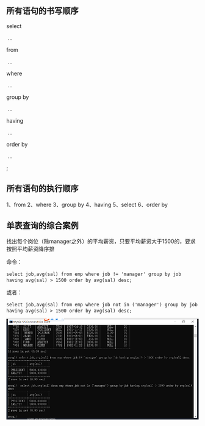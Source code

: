 ## 所有语句的书写顺序

select

​	...

from

​	...

where

​	...

group by

​	...

having

​	...

order by

​	...

;

## 所有语句的执行顺序

1、from 	2、where 	3、group by 	4、having 	5、select 	6、order by

## 单表查询的综合案例

找出每个岗位（除manager之外）的平均薪资，只要平均薪资大于1500的，要求按照平均薪资降序排

命令： 

```mysql
select job,avg(sal) from emp where job != 'manager' group by job having avg(sal) > 1500 order by avg(sal) desc;
```

或者： 

```mysql
select job,avg(sal) from emp where job not in ('manager') group by job having avg(sal) > 1500 order by avg(sal) desc;
```

![image-20210606212033001](07单表查询总结.assets/image-20210606212033001.png)

